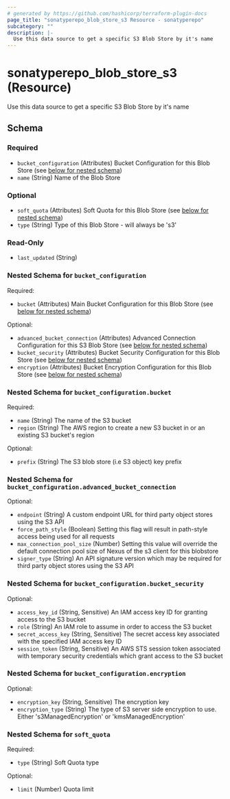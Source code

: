 ```yaml
---
# generated by https://github.com/hashicorp/terraform-plugin-docs
page_title: "sonatyperepo_blob_store_s3 Resource - sonatyperepo"
subcategory: ""
description: |-
  Use this data source to get a specific S3 Blob Store by it's name
---
```


# sonatyperepo_blob_store_s3 (Resource)

Use this data source to get a specific S3 Blob Store by it's name



<!-- schema generated by tfplugindocs -->
## Schema

### Required

- `bucket_configuration` (Attributes) Bucket Configuration for this Blob Store (see [below for nested schema](#nestedatt--bucket_configuration))
- `name` (String) Name of the Blob Store

### Optional

- `soft_quota` (Attributes) Soft Quota for this Blob Store (see [below for nested schema](#nestedatt--soft_quota))
- `type` (String) Type of this Blob Store - will always be 's3'

### Read-Only

- `last_updated` (String)

<a id="nestedatt--bucket_configuration"></a>
### Nested Schema for `bucket_configuration`

Required:

- `bucket` (Attributes) Main Bucket Configuration for this Blob Store (see [below for nested schema](#nestedatt--bucket_configuration--bucket))

Optional:

- `advanced_bucket_connection` (Attributes) Advanced Connection Configuration for this S3 Blob Store (see [below for nested schema](#nestedatt--bucket_configuration--advanced_bucket_connection))
- `bucket_security` (Attributes) Bucket Security Configuration for this Blob Store (see [below for nested schema](#nestedatt--bucket_configuration--bucket_security))
- `encryption` (Attributes) Bucket Encryption Configuration for this Blob Store (see [below for nested schema](#nestedatt--bucket_configuration--encryption))

<a id="nestedatt--bucket_configuration--bucket"></a>
### Nested Schema for `bucket_configuration.bucket`

Required:

- `name` (String) The name of the S3 bucket
- `region` (String) The AWS region to create a new S3 bucket in or an existing S3 bucket's region

Optional:

- `prefix` (String) The S3 blob store (i.e S3 object) key prefix


<a id="nestedatt--bucket_configuration--advanced_bucket_connection"></a>
### Nested Schema for `bucket_configuration.advanced_bucket_connection`

Optional:

- `endpoint` (String) A custom endpoint URL for third party object stores using the S3 API
- `force_path_style` (Boolean) Setting this flag will result in path-style access being used for all requests
- `max_connection_pool_size` (Number) Setting this value will override the default connection pool size of Nexus of the s3 client for this blobstore
- `signer_type` (String) An API signature version which may be required for third party object stores using the S3 API


<a id="nestedatt--bucket_configuration--bucket_security"></a>
### Nested Schema for `bucket_configuration.bucket_security`

Optional:

- `access_key_id` (String, Sensitive) An IAM access key ID for granting access to the S3 bucket
- `role` (String) An IAM role to assume in order to access the S3 bucket
- `secret_access_key` (String, Sensitive) The secret access key associated with the specified IAM access key ID
- `session_token` (String, Sensitive) An AWS STS session token associated with temporary security credentials which grant access to the S3 bucket


<a id="nestedatt--bucket_configuration--encryption"></a>
### Nested Schema for `bucket_configuration.encryption`

Optional:

- `encryption_key` (String, Sensitive) The encryption key
- `encryption_type` (String) The type of S3 server side encryption to use. Either 's3ManagedEncryption' or 'kmsManagedEncryption'



<a id="nestedatt--soft_quota"></a>
### Nested Schema for `soft_quota`

Required:

- `type` (String) Soft Quota type

Optional:

- `limit` (Number) Quota limit
